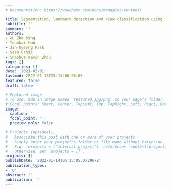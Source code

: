 ```yaml
---
# Documentation: https://wowchemy.com/docs/managing-content/

title: Segmentation, landmark detection and view classification using multi-task learning
subtitle: ''
summary: ''
authors:
- XU Zhoubing
- Yuankai Huo
- Jin-hyeong Park
- Sasa Grbic
- Shaohua Kevin Zhou
tags: []
categories: []
date: '2021-02-01'
lastmod: 2022-01-13T23:13:06-06:00
featured: false
draft: false

# Featured image
# To use, add an image named `featured.jpg/png` to your page's folder.
# Focal points: Smart, Center, TopLeft, Top, TopRight, Left, Right, BottomLeft, Bottom, BottomRight.
image:
  caption: ''
  focal_point: ''
  preview_only: false

# Projects (optional).
#   Associate this post with one or more of your projects.
#   Simply enter your project's folder or file name without extension.
#   E.g. `projects = ["internal-project"]` references `content/project/deep-learning/index.md`.
#   Otherwise, set `projects = []`.
projects: []
publishDate: '2022-01-14T05:13:05.072967Z'
publication_types:
- '0'
abstract: ''
publication: ''
---
```

